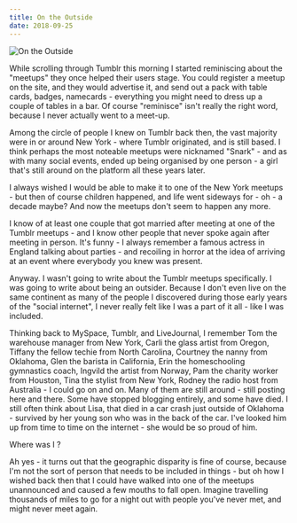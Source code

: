 ```yaml
---
title: On the Outside
date: 2018-09-25
---
```


![On the Outside](https://source.unsplash.com/03UCoidYvXw/1600x900)

While scrolling through Tumblr this morning I started reminiscing about the "meetups" they once helped their users stage. You could register a meetup on the site, and they would advertise it, and send out a pack with table cards, badges, namecards - everything you might need to dress up a couple of tables in a bar. Of course "reminisce" isn't really the right word, because I never actually went to a meet-up.

Among the circle of people I knew on Tumblr back then, the vast majority were in or around New York - where Tumblr originated, and is still based. I think perhaps the most noteable meetups were nicknamed "Snark" - and as with many social events, ended up being organised by one person - a girl that's still around on the platform all these years later.

I always wished I would be able to make it to one of the New York meetups - but then of course children happened, and life went sideways for - oh - a decade maybe? And now the meetups don't seem to happen any more.

I know of at least one couple that got married after meeting at one of the Tumblr meetups - and I know other people that never spoke again after meeting in person. It's funny - I always remember a famous actress in England talking about parties - and recoiling in horror at the idea of arriving at an event where everybody you knew was present.

Anyway. I wasn't going to write about the Tumblr meetups specifically. I was going to write about being an outsider. Because I don't even live on the same continent as many of the people I discovered during those early years of the "social internet", I never really felt like I was a part of it all - like I was included.

Thinking back to MySpace, Tumblr, and LiveJournal, I remember Tom the warehouse manager from New York, Carli the glass artist from Oregon, Tiffany the fellow techie from North Carolina, Courtney the nanny from Oklahoma, Glen the barista in California, Erin the homeschooling gymnastics coach, Ingvild the artist from Norway, Pam the charity worker from Houston, Tina the stylist from New York, Rodney the radio host from Australia - I could go on and on. Many of them are still around - still posting here and there. Some have stopped blogging entirely, and some have died. I still often think about Lisa, that died in a car crash just outside of Oklahoma - survived by her young son who was in the back of the car. I've looked him up from time to time on the internet - she would be so proud of him.

Where was I ?

Ah yes - it turns out that the geographic disparity is fine of course, because I'm not the sort of person that needs to be included in things - but oh how I wished back then that I could have walked into one of the meetups unannounced and caused a few mouths to fall open. Imagine travelling thousands of miles to go for a night out with people you've never met, and might never meet again.